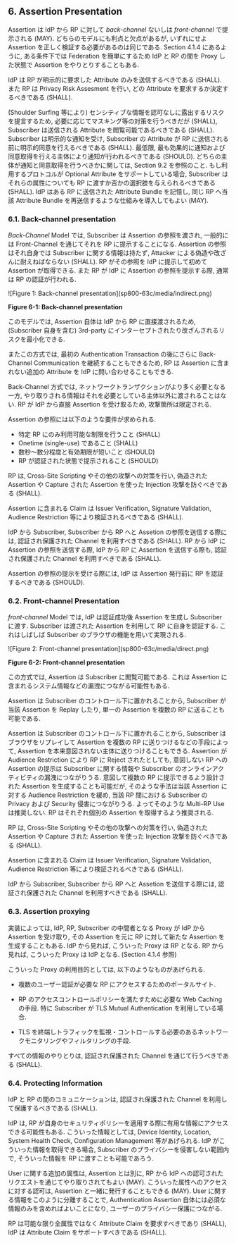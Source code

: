 <a name="sec6"></a>

## 6. Assertion Presentation

Assertion は IdP から RP に対して *back-channel* ないしは *front-channel* で提示される (MAY).
どちらのモデルにも利点と欠点があるが, いずれにせよ Assertion を正しく検証する必要があるのは同じである.
Section 4.1.4 にあるように, ある条件下では Federation を簡単にするため IdP と RP の間を Proxy した状態で Assertion をやりとりすることもある.

<!-- Assertions MAY be presented in either a *back-channel* or *front-channel* manner from the IdP to the RP. Each model has its benefits and drawbacks, but both require the proper validation of the assertion. Assertions MAY also be proxied to facilitate federation between IdPs and RPs under specific circumstances, as discussed in section 4.1.4. -->

IdP は RP が明示的に要求した Attribute のみを送信するべきである (SHALL).
また RP は Privacy Risk Assesment を行い, どの Attribute を要求するか決定するべきである (SHALL).

<!-- The IdP SHALL transmit only those attributes that were explicitly requested by the RP. RPs SHALL conduct a privacy risk assessment when determining which attributes to request. -->

(Shoulder Surfing 等により) センシティブな情報を認可なしに露出するリスクを提言するため, 必要に応じてマスキング等の対策を行うべきだが (SHALL),  Subscriber は送信される Attribute を閲覧可能であるべきである (SHALL).
Subscriber は明示的な通知を受け, Subscriber の Attribute が RP に送信される前に明示的同意を行えるべきである (SHALL).
最低限, 最も効果的に通知および同意取得を行える主体により通知が行われるべきである (SHOULD).
どちらの主体が通知と同意取得を行うべきかに関しては, Section 9.2 を参照のこと.
もし利用するプロトコルが Optional Attribute をサポートしている場合, Subscriber はそれらの属性についても RP に渡すか否かの選択肢を与えられるべきである (SHALL).
IdP はある RP に送信された Attribute Bundle を記憶し, 同じ RP へ当該 Attribute Bundle を再送信するような仕組みを導入してもよい (MAY).

<!-- The subscriber SHALL be able to view the attribute values to be transmitted, although masking mechanisms SHALL be employed, as necessary, to mitigate the risk of unauthorized exposure of sensitive information (e.g. shoulder surfing). The subscriber SHALL receive explicit notice and be able to provide positive confirmation before any attributes about the subscriber are transmitted to any RP. At a minimum, the notice SHOULD be provided by the party in the position to provide the most effective notice and obtain confirmation. See section 9.2 for considerations on determining which party should provide the notice and obtain confirmation. If the protocol in use allows for optional attributes, the subscriber SHALL be given the option to decide whether to transmit those attributes to the RP. A IdP MAY employ mechanisms to remember and re-transmit the exact attribute bundle to the same RP. -->

### 6.1. Back-channel presentation

*Back-Channel* Model では, Subscriber は Assertion の参照を渡され, 一般的には Front-Channel を通じてそれを RP に提示することになる.
Assertion の参照はそれ自身では Subscriber に関する情報は持たず, Attacker による偽造や改ざんに耐えねばならない (SHALL).
RP がその参照を IdP に提示して初めて Assertion が取得できる.
また RP が IdP に Assertion の参照を提示する際, 通常は RP の認証が行われる.

<!-- In the *back-channel* model, the subscriber is given an assertion reference to present to the RP, generally through the front channel. The assertion reference itself contains no information about the subscriber and SHALL be resistant to tampering and fabrication by an attacker. The RP presents the assertion reference to the IdP, usually along with authentication of the RP itself, to fetch the assertion. -->

<a name="63cSec6-Figure1"></a>

<div class="text-center" markdown="1">
![Figure 1: Back-channel presentation](sp800-63c/media/indirect.png)

**Figure 6-1: Back-channel presentation**

</div>

このモデルでは, Assertion 自体は IdP から RP に直接渡されるため, (Subscriber 自身を含む) 3rd-party にインターセプトされたり改ざんされるリスクを最小化できる.

<!-- In this model, the assertion itself is requested directly from the IdP to the RP, minimizing chances of interception and manipulation by a third party (including the subscriber themselves). -->

またこの方式では, 最初の Authentication Transaction の後にさらに Back-Channel Communication を継続することもできるため, RP は Assertion に含まれない追加の Attribute を IdP に問い合わせることもできる.

<!-- This method also allows the RP to query the CSP for additional attributes about the subscriber not included in the assertion itself, since back-channel communication can continue to occur after the initial authentication transaction has completed. -->

Back-Channel 方式では, ネットワークトランザクションがより多く必要となる一方, やり取りされる情報はそれを必要としている主体以外に渡されることはない.
RP が IdP から直接 Assertion を受け取るため, 攻撃箇所は限定される.

<!-- In the back-channel method, there are more network transactions required, but the information is limited to the parties that need it. Since an RP is expecting to get an assertion only from the IdP directly, the attack surface is reduced. -->

Assertion の参照には以下のような要件が求められる.
<!-- The assertion reference: -->

- 特定 RP にのみ利用可能な制限を行うこと (SHALL)
- Onetime (single-use) であること (SHALL)
- 数秒〜数分程度と有効期限が短いこと (SHOULD)
- RP が認証された状態で提示されること (SHOULD)
<!--
 - SHALL be limited to use by a single RP
 - SHALL be single-use
 - SHOULD be time limited with a short lifetime of seconds or minutes
 - SHOULD be presented along with authentication of the RP
-->

RP は, Cross-Site Scripting やその他の攻撃への対策を行い, 偽造された Assertion や Capture された Assertion を使った Injection 攻撃を防ぐべきである (SHALL).

<!-- The RP SHALL protect itself against injection of manufactured or captured assertion references by use of cross-site scripting protection or other accepted techniques.  -->

Assertion に含まれる Claim は Issuer Verification, Signature Validation, Audience Restriction 等により検証されるべきである (SHALL).

<!-- Claims within the assertion SHALL be validated including issuer verification, signature validation, and audience restriction. -->

IdP から Subscriber, Subscriber から RP へと Assetion の参照を送信する際には, 認証され保護された Channel を利用すべきである (SHALL).
RP から IdP に Assertion の参照を送信する際, IdP から RP に Assertion を送信する際も, 認証され保護された Channel を利用すべきである (SHALL).

<!-- Conveyance of the assertion reference from the IdP to the subscriber as well as from the subscriber to the RP SHALL be made over an authenticated protected channel. Conveyance of the assertion reference from the RP to the IdP as well as the assertion from the IdP to the RP SHALL be made over an authenticated protected channel. -->

Assertion の参照の提示を受ける際には, IdP は Assertion 発行前に RP を認証するべきである (SHOULD).

<!-- Presentation of the assertion reference at the IdP SHOULD require authentication of the RP before an assertion is issued. -->

### 6.2. Front-channel Presentation

*front-channel* Model では, IdP は認証成功後 Assertion を生成し Subscriber に渡す.
Subscriber は渡された Assertion を利用して RP に自身を認証する.
これはしばしば Subscriber のブラウザの機能を用いて実現される.

<!-- In the *front-channel* model, the IdP creates an assertion and sends it to the subscriber after successful authentication. The assertion is used by the subscriber to authenticate to the RP. This is often handled by mechanisms within the subscriber’s browser.) -->

<a name="63cSec6-Figure2"></a>

<div class="text-center" markdown="1">
![Figure 2: Front-channel presentation](sp800-63c/media/direct.png)


**Figure 6-2: Front-channel presentation**

</div>

この方式では, Assertion は Subscriber に閲覧可能である.
これは Assertion に含まれるシステム情報などの漏洩につながる可能性もある.

<!-- In the front-channel method, an assertion is visible to the subscriber, which could potentially cause leakage of system information included in the assertion. -->

Assertion は Subscriber のコントロール下に置かれることから, Subscriber が当該 Assertion を Replay したり, 単一の Assertion を複数の RP に送ることも可能である.

Assertion は Subscriber のコントロール下に置かれることから, Subscriber はブラウザをリプレイして Assertion を複数の RP に送りつけるなどの手段によって, Assertion を本来意図されない主体に送りつけることもできる.
Assertion が Audience Restriction により RP に Reject されたとしても, 意図しない RP への Assertion の提示は Subscriber に関する情報や Subscriber のオンラインアクティビティの漏洩につながりうる.
意図して複数の RP に提示できるよう設計された Assertion を生成することも可能だが, そのような手法は当該 Assertion に対する Audience Restriction を緩め, 当該 RP 間における Subscriber の Privacy および Security 侵害につながりうる.
よってそのような Multi-RP Use は推奨しない.
RP はそれぞれ個別の Assertion を取得するよう推奨される.

<!-- Since the assertion is under the control of the subscriber, the front-channel presentation method also allows the subscriber to submit a single assertion to unintended parties, perhaps by a browser replaying an assertion at multiple RPs. Even if the assertion is audience restricted and rejected by RPs, its presentation at unintended RPs could lead to leaking information about the subscriber and their online activities. Though it is possible to intentionally create an assertion designed to be presented to multiple RPs, this method can lead to lax audience restriction of the assertion itself, which in turn could lead to privacy and security breaches for the subscriber across these RPs. Such multi-RP use is not recommended. Instead, RPs are encouraged to fetch their own individual assertions. -->

RP は, Cross-Site Scripting やその他の攻撃への対策を行い, 偽造された Assertion や Capture された Assertion を使った Injection 攻撃を防ぐべきである (SHALL).

<!-- The RP SHALL protect itself against injection of manufactured or captured assertions by use of cross-site scripting protection or other accepted techniques. -->

Assertion に含まれる Claim は Issuer Verification, Signature Validation, Audience Restriction 等により検証されるべきである (SHALL).

<!-- Claims within the assertion SHALL be validated including issuer verification, signature validation, and audience restriction. -->

IdP から Subscriber, Subscriber から RP へと Assetion を送信する際には, 認証され保護された Channel を利用すべきである (SHALL).

<!-- Conveyance of the assertion from the IdP to the subscriber as well as from the subscriber to the RP SHALL be made over an authenticated protected channel. -->

### 6.3. Assertion proxying

実装によっては, IdP, RP, Subscriber の中間者となる Proxy が IdP から Assertion を受け取り, その Assertion を元に RP に対して新たな Assertion を生成することもある.
IdP から見れば, こういった Proxy は RP となる.
RP から見れば, こういった Proxy は IdP となる.
(Section 4.1.4 参照)

<!-- In some implementations, a proxy takes in an assertion from the IdP and creates a derived assertion when interacting directly with the RP, acting as an intermediary between the subscriber, the IdP, and the RP. From the perspective of the true IdP, the proxy is a single RP. From the perspective of the true RPs, the proxy is a single IdP. (See section 4.1.4.) -->

こういった Proxy の利用目的としては, 以下のようなものがあげられる.

<!-- There are several common reasons for such proxies: -->

- 複数のユーザー認証が必要な RP にアクセスするためのポータルサイト.
<!-- - Portals that provide users access to multiple RPs that require user authentication -->

- RP のアクセスコントロールポリシーを満たすために必要な Web Caching の手段. 特に Subscriber が TLS Mutual Authentication を利用している場合.
<!-- - Web caching mechanisms that are required to satisfy the RP’s access control policies, especially when mutually-authenticated TLS with the subscriber is used -->

- TLS を終端しトラフィックを監視・コントロールする必要のあるネットワークモニタリングやフィルタリングの手段.
<!-- - Network monitoring and/or filtering mechanisms that terminate TLS in order to inspect and manipulate the traffic -->

すべての情報のやりとりは, 認証され保護された Channel を通じて行うべきである (SHALL).

<!-- Conveyance of all information SHALL be made over authenticated protected channels. -->

### 6.4. Protecting Information

IdP と RP の間のコミュニケーションは, 認証され保護された Channel を利用して保護するべきである (SHALL).

<!-- Communications between the IdP and the RP SHALL be protected in transit using an authenticated protected channel. -->

IdP は, RP が自身のセキュリティポリシーを適用する際に有用な情報にアクセスできる可能性もある.
こういった情報としては, Device Identity, Location, System Health Check, Configuration Management 等があげられる.
IdP がこういった情報を取得できる場合, Subscriber のプライバシーを侵害しない範囲内で, そういった情報を RP に渡すことも可能であろう.

<!-- Note that the IdP may have access to information that may be useful to the RP in enforcing security policies, such as device identity, location, system health checks, and configuration management. If so, it may be a good idea to pass this information along to the RP within the bounds of the subscriber's privacy preferences. -->

User に関する追加の属性は, Assertion とは別に, RP から IdP への認可されたリクエストを通じてやり取りされてもよい (MAY).
こういった属性へのアクセスに対する認可は, Assertion と一緒に発行することもできる (MAY).
User に関する情報をこのように分離することで, Authentication Assertion 自体には必須な情報のみを含めればよいことになり, ユーザーのプライバシー保護につながる.

<!-- Additional attributes about the user MAY be included outside of the assertion itself as part of a separate authorized request from the RP to the IdP. The authorization for access to these attributes MAY be issued alongside the assertion itself. Splitting user information in this manner can aid in protecting user privacy and allow for limited disclosure of identifying attributes on top of the essential information in the authentication assertion itself. -->

RP は可能な限り全属性ではなく Attribute Claim を要求すべきであり (SHALL), IdP は Attribute Claim をサポートすべきである (SHALL).

<!-- The RP SHALL, where feasible, request attribute claims rather than full attribute values. The IdP SHALL support attribute claims. -->
